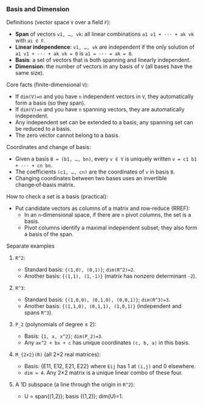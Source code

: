 ### Basis and Dimension

Definitions (vector space `V` over a field `F`):
- **Span** of vectors `v1, …, vk`: all linear combinations `a1 v1 + ··· + ak vk` with `ai ∈ F`.
- **Linear independence**: `v1, …, vk` are independent if the only solution of `a1 v1 + ··· + ak vk = 0` is `a1 = ··· = ak = 0`.
- **Basis**: a set of vectors that is both spanning and linearly independent.
- **Dimension**: the number of vectors in any basis of `V` (all bases have the same size).

Core facts (finite-dimensional `V`):
- If `dim(V)=n` and you have `n` independent vectors in `V`, they automatically form a basis (so they span).
- If `dim(V)=n` and you have `n` spanning vectors, they are automatically independent.
- Any independent set can be extended to a basis; any spanning set can be reduced to a basis.
- The zero vector cannot belong to a basis.

Coordinates and change of basis:
- Given a basis `B = (b1, …, bn)`, every `v ∈ V` is uniquely written `v = c1 b1 + ··· + cn bn`.
- The coefficients `(c1, …, cn)` are the coordinates of `v` in basis `B`.
- Changing coordinates between two bases uses an invertible change‑of‑basis matrix.

How to check a set is a basis (practical):
- Put candidate vectors as columns of a matrix and row‑reduce (RREF):
  - In an `n`‑dimensional space, if there are `n` pivot columns, the set is a basis.
  - Pivot columns identify a maximal independent subset; they also form a basis of the span.

Separate examples
1) `R^2`:
   - Standard basis: `{(1,0), (0,1)}`; `dim(R^2)=2`.
   - Another basis: `{(1,1), (1,-1)}` (matrix has nonzero determinant `-2`).

2) `R^3`:
   - Standard basis: `{(1,0,0), (0,1,0), (0,0,1)}`; `dim(R^3)=3`.
   - Another basis: `{(1,1,0), (0,1,1), (1,0,1)}` (independent and spans `R^3`).

3) `P_2` (polynomials of degree ≤ 2):
   - Basis: `{1, x, x^2}`; `dim(P_2)=3`.
   - Any `ax^2 + bx + c` has unique coordinates `(c, b, a)` in this basis.

4) `M_{2×2}(R)` (all 2×2 real matrices):
   - Basis: {E11, E12, E21, E22} where `Eij` has 1 at `(i,j)` and 0 elsewhere.
   - `dim = 4`. Any 2×2 matrix is a unique linear combo of these four.

5) A 1D subspace (a line through the origin in `R^2`):
   - U = span{(1,2)}; basis {(1,2)}; dim(U)=1.



